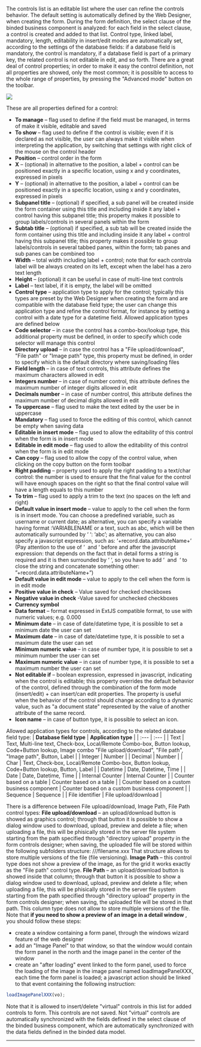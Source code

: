 The controls list is an editable list where the user can refine the controls behavior. The default setting is automatically defined by the Web Designer, when creating the form. During the form definition, the select clause of the binded business component is analyzed: for each field in the select clause, a control is created and added to that list. Control type, linked label, mandatory, length, editability in insert/edit modes are automatically set, according to the settings of the database fields: if a database field is mandatory, the control is mandatory, if a database field is part of a primary key, the related control is not editable in edit, and so forth.
There are a great deal of control properties; in order to make it easy the control definition, not all properties are showed, only the most common; it is possible to access to the whole range of properties, by pressing the "Advanced mode" button on the toolbar.

![](http://4wsplatform.org/wp-content/uploads/2015/12/detailDetail-1024x518.jpg)

These are all properties defined for a control:

*  **To manage**  &#8211; flag used to define if the field must be managed, in terms of make it visible, editable and saved
*  **To show**  &#8211; flag used to define if the control is visible; even if it is declared as not visible, the user can always make it visible when interpreting the application, by switching that settings with right click of the mouse on the control header
*  **Position**  &#8211; control order in the form
*  **X**  &#8211; (optional) in alternative to the position, a label + control can be positioned exactly in a specific location, using x and y coordinates, expressed in pixels
*  **Y**  &#8211; (optional) in alternative to the position, a label + control can be positioned exactly in a specific location, using x and y coordinates, expressed in pixels
*  **Subpanel title**  &#8211; (optional) if specified, a sub panel will be created inside the form container using this title and including inside it any label + control having this subpanel title; this property makes it possible to group labels/controls in several panels within the form
*  **Subtab title**  &#8211; (optional) if specified, a sub tab will be created inside the form container using this title and including inside it any label + control having this subpanel title; this property makes it possible to group labels/controls in several tabbed panes, within the form; tab panes and sub panes can be combined too
*  **Width**  &#8211; total width including label + control; note that for each controla label will be always created on its left, except when the label has a zero text length
*  **Height**  &#8211; (optional) it can be useful in case of multi-line text controls
*  **Label**  &#8211; text label, if it is empty, the label will be omitted
*  **Control type**  &#8211; application type to apply for the control; typically this types are preset by the Web Designer when creating the form and are compatible with the database field type; the user can change this application type and refine the control format, for instance by setting a control with a date type for a datetime field. Allowed application types are defined below
*  **Code selector**  &#8211; in case the control has a combo-box/lookup type, this additional property must be defined, in order to specify which code selector will manage this control
*  **Directory upload**  &#8211; in case the control has a "File upload/download", "File path" or "Image path" type, this property must be defined, in order to specify which is the default directory where saving/loading files
*  **Field length**  &#8211; in case of text controls, this attribute defines the maximum characters allowed in edit
*  **Integers number**  &#8211; in case of number control, this attribute defines the maximum number of integer digits allowed in edit
*  **Decimals number**  &#8211; in case of number control, this attribute defines the maximum number of decimal digits allowed in edit
*  **To uppercase**  &#8211; flag used to make the text edited by the user be in uppercase
*  **Mandatory**  &#8211; flag used to force the editing of this control, which cannot be empty when saving data
*  **Editable in insert mode**  &#8211; flag used to allow the editability of this control when the form is in insert mode
*  **Editable in edit mode**  &#8211; flag used to allow the editability of this control when the form is in edit mode
*  **Can copy**  &#8211; flag used to allow the copy of the control value, when clicking on the copy button on the form toolbar
*  **Right padding**  &#8211; property used to apply the right padding to a text/char control: the number is used to ensure that the final value for the control will have enough spaces on the right so that the final control value will have a length equals to this number
*  **To trim**  &#8211; flag used to apply a trim to the text (no spaces on the left and right)
*  **Default value in insert mode**  &#8211; value to apply to the cell when the form is in insert mode. You can choose a predefined variable, such as username or current date; as alternative, you can specify a variable having format :VARIABLENAME or a text, such as abc, which will be then automatically surrounded by &#8216; &#8216;: &#8216;abc&#8217;; as alternative, you can also specify a javascript expression, such as: &#8216;+record.data.attributeName+&#8217; (Pay attention to the use of &#8216;  and &#8216; before and after the javascript expression: that depends on the fact that in detail forms a string is required and it is then surrounded by &#8216; &#8216;, so you have to add &#8216;  and  &#8216; to close the string and concatenate something other: &#8221;+record.data.attributeName+&#8221;)
*  **Default value in edit mode**  &#8211; value to apply to the cell when the form is in edit mode
*  **Positive value in check**  &#8211; Value saved for checked checkboxes
*  **Negative value in check**  -Value saved for unchecked checkboxes
*  **Currency symbol** 
*  **Data format**  &#8211; format expressed in ExtJS compatible format, to use with numeric values; e.g. 0.000
*  **Minimum date**  &#8211; in case of date/datetime type, it is possible to set a minimum date the user can set
*  **Maximum date**  &#8211; in case of date/datetime type, it is possible to set a maximum date the user can set
*  **Minimum numeric value**  &#8211; in case of number type, it is possible to set a minimum number the user can set
*  **Maximum numeric value**  &#8211; in case of number type, it is possible to set a maximum number the user can set
*  **Not editable if**  &#8211; boolean expression, expressed in javascript, indicating when the control is editable; this property overrides the default behavior of the control, defined through the combination of the form mode (insert/edit) + can insert/can edit properties. The property is useful when the behavior of the control should change according to a dynamic value, such as "a document state" represented by the value of another attribute of the same record.
*  **Icon name**  &#8211; in case of button type, it is possible to select an icon.

Allowed application types for controls, according to the related database field type:
|  **Database field type**  |  **Application type**  |
| :--- | :--- |
| Text | Text, Multi-line text, Check-box, Local/Remote Combo-box, Button lookup, Code+Button lookup, Image combo "File upload/download", "File path", "Image path", Button, Label |
| Integer | Number |
| Decimal | Number |
| Char | Text, Check-box, Local/Remote Combo-box, Button lookup, Code+Button lookup, Button, Label |
| Datetime | Date, Datetime, Time |
| Date | Date, Datetime, Time |
| Internal Counter | Internal Counter |
| Counter based on a table | Counter based on a table |
| Counter based on a custom business component | Counter based on a custom business component |
| Sequence | Sequence |
| File identifier | File upload/download |

There is a difference between File upload/download, Image Path, File Path control types:
 **File upload/download**  &#8211; an upload/download button is showed as graphics control; through that button it is possible to show a dialog window used to download, upload, preview and delete a file; when uploading a file, this will be phisically stored in the server file system starting from the path specified through "directory upload" property in the form controls designer; when saving, the uploaded file will be stored within the following subfolders structure:
///filename.xxx
That structure allows to store multiple versions of the file (file versioning).
 **Image Path**  &#8211; this control type does not show a preview of the image, as for the grid it works exactly as the "File path" control type.
 **File Path**  &#8211; an upload/download button is showed inside that column; through that button it is possible to show a dialog window used to download, upload, preview and delete a file; when uploading a file, this will be phisically stored in the server file system starting from the path specified through "directory upload" property in the form controls designer; when saving, the uploaded file will be stored in that path.
This column type does not allow to store multiple versions of the file.
Note that  **if you need to show a preview of an image in a detail window** , you should follow these steps:

* create a window containing a form panel, through the windows wizard feature of the web designer
* add an "Image Panel" to that window, so that the window would contain the form panel in the north and the image panel in the center of the window
* create an "after loading" event linked to the form panel, used to force the loading of the image in the image panel named loadImagePanelXXX, each time the form panel is loaded; a javascript action should be linked to that event containing the following instruction:

```js
loadImagePanelXXX(vo);
```



Note that it is allowed to insert/delete "virtual" controls in this list for added controls to form. This controls are not saved.
Not "virtual" controls are automatically synchronized with the fields defined in the select clause of the binded business component, which are automatically synchronized with the data fields defined in the binded data model.
                

---


